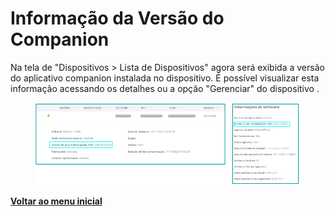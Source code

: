 # Informação da Versão do Companion

Na tela de "Dispositivos > Lista de Dispositivos" agora será exibida a versão do aplicativo companion instalada no dispositivo. É possível visualizar esta informação acessando os detalhes ou a opção "Gerenciar" do dispositivo .

<figure><img src="../../.gitbook/assets/image (98).png" alt=""><figcaption></figcaption></figure>

[**Voltar ao menu inicial** ](./)
